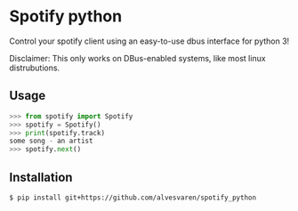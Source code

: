 # Spotify python

Control your spotify client using an easy-to-use dbus interface for python 3!

Disclaimer: This only works on DBus-enabled systems, like most linux distrubutions.

## Usage

```python
>>> from spotify import Spotify
>>> spotify = Spotify()
>>> print(spotify.track)
some song - an artist
>>> spotify.next()
```

## Installation
```bash
$ pip install git+https://github.com/alvesvaren/spotify_python
```
